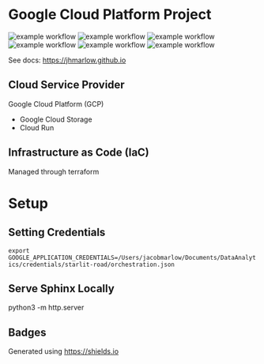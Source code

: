 # Google Cloud Platform Project

![example workflow](https://github.com/jhmarlow/google-cloud-platform-project/actions/workflows/main.yml/badge.svg)
![example workflow](https://img.shields.io/github/issues/jhmarlow/google-cloud-platform-project)
![example workflow](https://img.shields.io/github/forks/jhmarlow/google-cloud-platform-project)
![example workflow](https://img.shields.io/github/stars/jhmarlow/google-cloud-platform-project)
![example workflow](https://img.shields.io/github/license/jhmarlow/google-cloud-platform-project)
![example workflow](https://img.shields.io/twitter/url?style=social&url=https%3A%2F%2Ftwitter.com%2FJacobMarlow19)

See docs: https://jhmarlow.github.io

## Cloud Service Provider
Google Cloud Platform (GCP)
- Google Cloud Storage
- Cloud Run


## Infrastructure as Code (IaC)
Managed through terraform

# Setup
## Setting Credentials
`export GOOGLE_APPLICATION_CREDENTIALS=/Users/jacobmarlow/Documents/DataAnalytics/credentials/starlit-road/orchestration.json`

## Serve Sphinx Locally
python3 -m http.server


## Badges
Generated using https://shields.io


